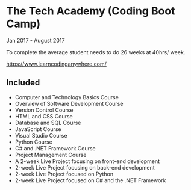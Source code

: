 # The Tech Academy (Coding Boot Camp)
Jan 2017 - August 2017

To complete the average student needs to do 26 weeks at 40hrs/ week.    
  
https://www.learncodinganywhere.com/

## Included
- Computer and Technology Basics Course
- Overview of Software Development Course
- Version Control Course
- HTML and CSS Course
- Database and SQL Course
- JavaScript Course
- Visual Studio Course
- Python Course
- C# and .NET Framework Course
- Project Management Course
- A 2-week Live Project focusing on front-end development
- 2-week Live Project focusing on back-end development
- 2-week Live Project focused on Python
- 2-week Live Project focused on C# and the .NET Framework

